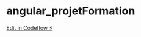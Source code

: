 # angular_projetFormation

[Edit in Codeflow ⚡️](https://stackblitz.com/~/github.com/Lyll01/angular_projetFormation)